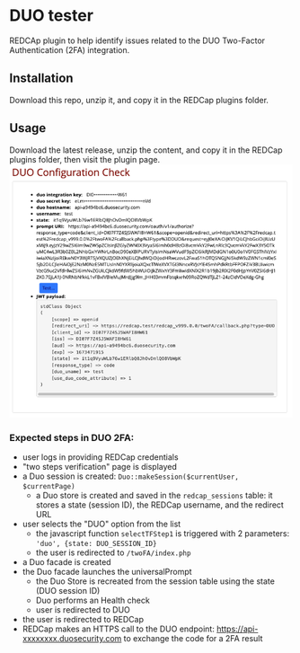 # DUO tester

REDCAp plugin to help identify issues related to the DUO Two-Factor Authentication (2FA) integration.

## Installation

Download this repo, unzip it, and copy it in the REDCap plugins folder.

## Usage

Download the latest release, unzip the content, and copy it in the REDCap plugins folder, then visit the plugin page.
![example](https://raw.githubusercontent.com/vanderbilt-redcap/duo-tester/main/assets/example_1.png)

### Expected steps in DUO 2FA:

* user logs in providing REDCap credentials
* "two steps verification" page is displayed
* a Duo session is created: `Duo::makeSession($currentUser, $currentPage)`
    * a Duo store is created and saved in the `redcap_sessions` table: it stores a state (session ID), the REDCap username, and the redirect URL
* user selects the "DUO" option from the list
    * the javascript function `selectTFStep1` is triggered with 2 parameters: `'duo', {state: DUO_SESSION_ID}`
    * the user is redirected to `/twoFA/index.php`
* a Duo facade is created
* the Duo facade launches the universalPrompt
    * the Duo Store is recreated from the session table using the state (DUO session ID)
    * Duo performs an Health check
    * user is redirected to DUO
* the user is redirected to REDCap
* REDCap makes an HTTPS call to the DUO endpoint: https://api-xxxxxxxx.duosecurity.com to exchange the code for a 2FA result